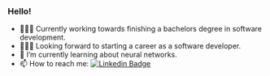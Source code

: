 ### Hello!

- 👨🏻‍🎓 Currently working towards finishing a bachelors degree in software development.
- 👨🏻‍💻 Looking forward to starting a career as a software developer.
- 🌱 I’m currently learning about neural networks.
- 📫 How to reach me:  [![Linkedin Badge](https://img.shields.io/badge/-Austin-blue?style=flat&logo=Linkedin&logoColor=white)](https://www.linkedin.com/in/austin-t-riggs/)

